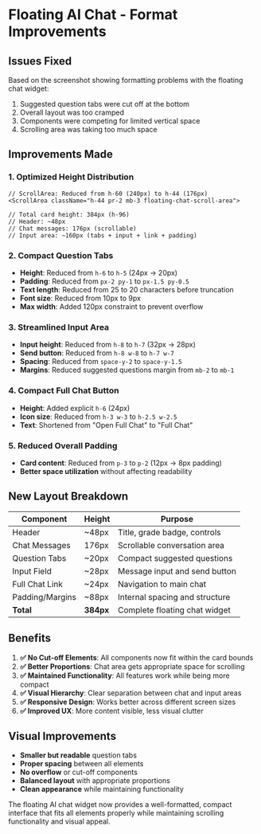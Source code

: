 # Floating AI Chat - Format Improvements

## Issues Fixed
Based on the screenshot showing formatting problems with the floating chat widget:
1. Suggested question tabs were cut off at the bottom
2. Overall layout was too cramped
3. Components were competing for limited vertical space
4. Scrolling area was taking too much space

## Improvements Made

### 1. **Optimized Height Distribution**
```tsx
// ScrollArea: Reduced from h-60 (240px) to h-44 (176px)
<ScrollArea className="h-44 pr-2 mb-3 floating-chat-scroll-area">

// Total card height: 384px (h-96)
// Header: ~48px
// Chat messages: 176px (scrollable)
// Input area: ~160px (tabs + input + link + padding)
```

### 2. **Compact Question Tabs**
- **Height**: Reduced from `h-6` to `h-5` (24px → 20px)
- **Padding**: Reduced from `px-2 py-1` to `px-1.5 py-0.5`
- **Text length**: Reduced from 25 to 20 characters before truncation
- **Font size**: Reduced from 10px to 9px
- **Max width**: Added 120px constraint to prevent overflow

### 3. **Streamlined Input Area**
- **Input height**: Reduced from `h-8` to `h-7` (32px → 28px)
- **Send button**: Reduced from `h-8 w-8` to `h-7 w-7`
- **Spacing**: Reduced from `space-y-2` to `space-y-1.5`
- **Margins**: Reduced suggested questions margin from `mb-2` to `mb-1`

### 4. **Compact Full Chat Button**
- **Height**: Added explicit `h-6` (24px)
- **Icon size**: Reduced from `h-3 w-3` to `h-2.5 w-2.5`
- **Text**: Shortened from "Open Full Chat" to "Full Chat"

### 5. **Reduced Overall Padding**
- **Card content**: Reduced from `p-3` to `p-2` (12px → 8px padding)
- **Better space utilization** without affecting readability

## New Layout Breakdown

| Component | Height | Purpose |
|-----------|--------|---------|
| Header | ~48px | Title, grade badge, controls |
| Chat Messages | 176px | Scrollable conversation area |
| Question Tabs | ~20px | Compact suggested questions |
| Input Field | ~28px | Message input and send button |
| Full Chat Link | ~24px | Navigation to main chat |
| Padding/Margins | ~88px | Internal spacing and structure |
| **Total** | **384px** | Complete floating chat widget |

## Benefits

1. **✅ No Cut-off Elements**: All components now fit within the card bounds
2. **✅ Better Proportions**: Chat area gets appropriate space for scrolling
3. **✅ Maintained Functionality**: All features work while being more compact
4. **✅ Visual Hierarchy**: Clear separation between chat and input areas
5. **✅ Responsive Design**: Works better across different screen sizes
6. **✅ Improved UX**: More content visible, less visual clutter

## Visual Improvements

- **Smaller but readable** question tabs
- **Proper spacing** between all elements
- **No overflow** or cut-off components
- **Balanced layout** with appropriate proportions
- **Clean appearance** while maintaining functionality

The floating AI chat widget now provides a well-formatted, compact interface that fits all elements properly while maintaining scrolling functionality and visual appeal.
